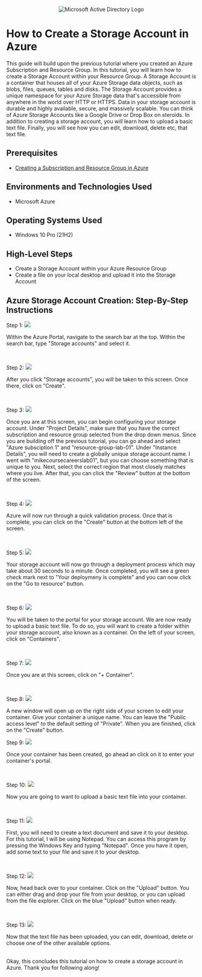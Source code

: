 <p align="center">
<img src="https://www.imagar.com/wp-content/uploads/2018/06/azure.png" alt="Microsoft Active Directory Logo"/>
</p>

<h1>How to Create a Storage Account in Azure </h1>
This guide will build upon the previous tutorial where you created an Azure Subscription and Resource Group. In this tutorial, you will learn how to create a Storage Account within your Resource Group. A Storage Account is a container that houses all of your Azure Storage data objects, such as blobs, files, queues, tables and disks. The Storage Account provides a unique namespace for your Azure Storage data that's accessible from anywhere in the world over HTTP or HTTPS. Data in your storage account is durable and highly available, secure, and massively scalable. You can think of Azure Storage Accounts like a Google Drive or Drop Box on steroids. In addition to creating a storage account, you will learn how to upload a basic text file. Finally, you will see how you can edit, download, delete etc, that text file. <br />

<h2>Prerequisites</h2>

- [Creating a Subscription and Resource Group in Azure](https://github.com/mikeguardiola/create-azure-sub-and-resource)

<h2>Environments and Technologies Used</h2>

- Microsoft Azure

<h2>Operating Systems Used </h2>

- Windows 10 Pro (21H2)

<h2>High-Level Steps</h2>
 
- Create a Storage Account within your Azure Resource Group
- Create a file on your local desktop and upload it into the Storage Account

<h2>Azure Storage Account Creation: Step-By-Step Instructions</h2>

<p>
  Step 1:
<img src="https://i.imgur.com/iptUhEI.png"/>
</p>
<p>
Within the Azure Portal, navigate to the search bar at the top. Within the search bar, type "Storage accounts" and select it.
</p>
<br />

<p>
  Step 2:
<img src="https://i.imgur.com/hYekkug.png"/>
</p>
<p>
After you click "Storage accounts", you will be taken to this screen. Once there, click on "Create".
</p>
<br />

<p>
  Step 3:
<img src="https://i.imgur.com/jux9fkp.png"/>
</p>
<p>
Once you are at this screen, you can begin configuring your storage account. Under "Project Details", make sure that you have the correct subscription and resource group selected from the drop down menus. Since you are building off the previous tutorial, you can go ahead and select "Azure subsciption 1" and "resource-group-lab-01". Under "Instance Details", you will need to create a globally unique storage account name. I went with "mikecoursecareerslab01", but you can choose something that is unique to you. Next, select the correct region that most closely matches where you live. After that, you can click the "Review" button at the bottom of the screen.
</p>
<br />

<p>
  Step 4:
<img src="https://i.imgur.com/FgrJl29.png"/>
</p>
<p>
Azure will now run through a quick validation process. Once that is complete, you can click on the "Create" button at the bottom left of the screen.
</p>
<br />

<p>
  Step 5:
<img src="https://i.imgur.com/U3TxVhV.png"/>
</p>
<p>
Your storage account will now go through a deployment process which may take about 30 seconds to a minute. Once completed, you will see a green check mark next to "Your deploymeny is complete" and you can now click on the "Go to resource" button.
</p>
<br />

<p>
  Step 6:
<img src="https://i.imgur.com/QXIHGL2.png"/>
</p>
<p>
You will be taken to the portal for your storage account. We are now ready to upload a basic text file. To do so, you will want to create a folder within your storage account, also known as a container. On the left of your screen, click on "Containers".
</p>
<br />

<p>
  Step 7:
<img src="https://i.imgur.com/2UeninD.png"/>
</p>
<p>
Once you are at this screen, click on "+ Container".
</p>
<br />

<p>
  Step 8:
<img src="https://i.imgur.com/6gYK0gP.png"/>
</p>
<p>
A new window will open up on the right side of your screen to edit your container. Give your container a unique name. You can leave the "Public access level" to the default setting of "Private". When you are finished, click on the "Create" button.
</p>

<p>
  Step 9:
<img src="https://i.imgur.com/aoajfg1.png"/>
</p>
<p>
Once your container has been created, go ahead an click on it to enter your container's portal.
</p>
<br />

<p>
  Step 10:
<img src="https://i.imgur.com/A09i2FB.png"/>
</p>
<p>
Now you are going to want to upload a basic text file into your container.
</p>
<br />

<p>
  Step 11:
<img src="https://i.imgur.com/VjKDm35.png"/>
</p>
<p>
First, you will need to create a text document and save it to your desktop. For this tutorial, I will be using Notepad. You can access this program by pressing the Windows Key and typing "Notepad". Once you have it open, add some text to your file and save it to your desktop.
</p>
<br />

<p>
  Step 12:
<img src="https://i.imgur.com/J80CLl7.png"/>
</p>
<p>
Now, head back over to your container. Click on the "Upload" button. You can either drag and drop your file from your desktop, or you can upload from the file explorer. Click on the blue "Upload" button when ready.
</p>
<br />

<p>
  Step 13:
<img src="https://i.imgur.com/OwVZ16r.png"/>
</p>
<p>
Now that the text file has been uploaded, you can edit, download, delete or choose one of the other available options.
</p>
<br />
Okay, this concludes this tutorial on how to create a storage account in Azure. Thank you for following along!
